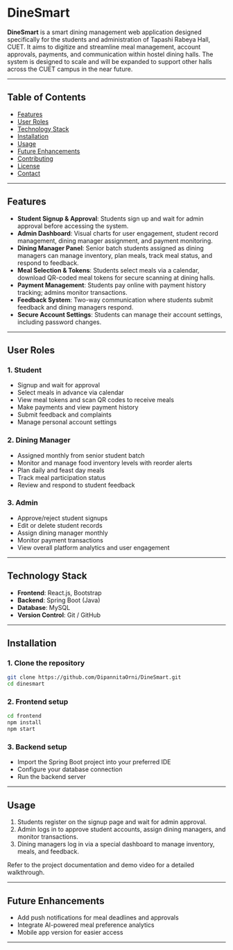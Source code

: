 # DineSmart

**DineSmart** is a smart dining management web application designed specifically for the students and administration of Tapashi Rabeya Hall, CUET. It aims to digitize and streamline meal management, account approvals, payments, and communication within hostel dining halls. The system is designed to scale and will be expanded to support other halls across the CUET campus in the near future.

---

## Table of Contents

- [Features](#features)  
- [User Roles](#user-roles)  
- [Technology Stack](#technology-stack)  
- [Installation](#installation)  
- [Usage](#usage)  
- [Future Enhancements](#future-enhancements)  
- [Contributing](#contributing)  
- [License](#license)  
- [Contact](#contact)  

---

## Features

- **Student Signup & Approval**: Students sign up and wait for admin approval before accessing the system.  
- **Admin Dashboard**: Visual charts for user engagement, student record management, dining manager assignment, and payment monitoring.  
- **Dining Manager Panel**: Senior batch students assigned as dining managers can manage inventory, plan meals, track meal status, and respond to feedback.  
- **Meal Selection & Tokens**: Students select meals via a calendar, download QR-coded meal tokens for secure scanning at dining halls.  
- **Payment Management**: Students pay online with payment history tracking; admins monitor transactions.  
- **Feedback System**: Two-way communication where students submit feedback and dining managers respond.  
- **Secure Account Settings**: Students can manage their account settings, including password changes.

---

## User Roles

### 1. Student  
- Signup and wait for approval  
- Select meals in advance via calendar  
- View meal tokens and scan QR codes to receive meals  
- Make payments and view payment history  
- Submit feedback and complaints  
- Manage personal account settings

### 2. Dining Manager  
- Assigned monthly from senior student batch  
- Monitor and manage food inventory levels with reorder alerts  
- Plan daily and feast day meals  
- Track meal participation status  
- Review and respond to student feedback  

### 3. Admin  
- Approve/reject student signups  
- Edit or delete student records  
- Assign dining manager monthly  
- Monitor payment transactions  
- View overall platform analytics and user engagement

---

## Technology Stack

- **Frontend**: React.js, Bootstrap  
- **Backend**: Spring Boot (Java)  
- **Database**: MySQL 
- **Version Control**: Git / GitHub  

---

## Installation

### 1. Clone the repository  
```bash
git clone https://github.com/DipannitaOrni/DineSmart.git
cd dinesmart
```

### 2. Frontend setup
```bash
cd frontend
npm install
npm start
```

### 3. Backend setup
- Import the Spring Boot project into your preferred IDE
- Configure your database connection
- Run the backend server


---

## Usage

1. Students register on the signup page and wait for admin approval.
2. Admin logs in to approve student accounts, assign dining managers, and monitor transactions.
3. Dining managers log in via a special dashboard to manage inventory, meals, and feedback.

Refer to the project documentation and demo video for a detailed walkthrough.


---

## Future Enhancements

- Add push notifications for meal deadlines and approvals
- Integrate AI-powered meal preference analytics
- Mobile app version for easier access


---

